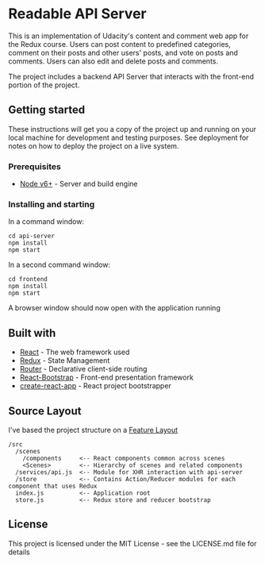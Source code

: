 # Readable API Server

This is an implementation of Udacity's content and comment web app for the Redux course. 
Users can post content to predefined categories, comment on their posts and other users' posts, 
and vote on posts and comments. Users can also edit and delete posts and comments.

The project includes a backend API Server that interacts with the front-end portion of the project.

## Getting started

These instructions will get you a copy of the project up and running on your local machine 
for development and testing purposes. See deployment for notes on how to deploy the project 
on a live system.

### Prerequisites
* [Node v6+](https://nodejs.org/en/) - Server and build engine

### Installing and starting
In a command window:
```
cd api-server
npm install
npm start
```
In a second command window:
```
cd frontend
npm install
npm start
```
A browser window should now open with the application running

## Built with
* [React](https://reactjs.org/) - The web framework used
* [Redux](https://redux.js.org/) - State Management
* [Router](https://reacttraining.com/react-router/) - Declarative client-side routing
* [React-Bootstrap](https://react-bootstrap.github.io/) - Front-end presentation framework
* [create-react-app](https://www.npmjs.com/package/create-react-app) - React project bootstrapper
 

## Source Layout
I've based the project structure on a [Feature Layout](https://medium.com/@alexmngn/how-to-better-organize-your-react-applications-2fd3ea1920f1)
```
/src
  /scenes
    /components     <-- React components common across scenes
    <Scenes>        <-- Hierarchy of scenes and related components
  /services/api.js  <-- Module for XHR interaction with api-server
  /store            <-- Contains Action/Reducer modules for each component that uses Redux
  index.js          <-- Application root
  store.js          <-- Redux store and reducer bootstrap
```


## License
This project is licensed under the MIT License - see the LICENSE.md file for details
